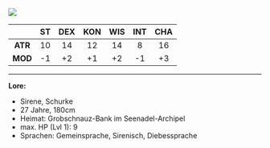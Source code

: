 ![](images/sassa.png)


|         | ST  | DEX | KON | WIS | INT | CHA |
| :-----: | :-: | :-: | :-: | :-: | :-: | :-: |
| **ATR** | 10  | 14  | 12  | 14  |  8  | 16  |
| **MOD** | -1  | +2  | +1  | +2  | -1  | +3  |

-----------------------------------------

**Lore:** <br>
- Sirene, Schurke
- 27 Jahre, 180cm
- Heimat: Grobschnauz-Bank im Seenadel-Archipel 
- max. HP (Lvl 1): 9
- Sprachen: Gemeinsprache, Sirenisch, Diebessprache